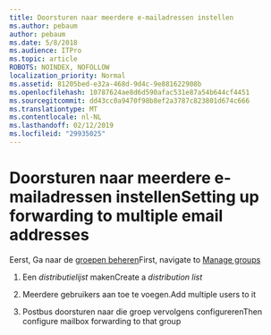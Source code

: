 ```yaml
---
title: Doorsturen naar meerdere e-mailadressen instellen
ms.author: pebaum
author: pebaum
ms.date: 5/8/2018
ms.audience: ITPro
ms.topic: article
ROBOTS: NOINDEX, NOFOLLOW
localization_priority: Normal
ms.assetid: 81205bed-e32a-468d-9d4c-9e881622908b
ms.openlocfilehash: 10787624ae8d6d590afac531e87a54b644cf4451
ms.sourcegitcommit: dd43cc0a9470f98b8ef2a3787c823801d674c666
ms.translationtype: MT
ms.contentlocale: nl-NL
ms.lasthandoff: 02/12/2019
ms.locfileid: "29935025"
---
```

# <a name="setting-up-forwarding-to-multiple-email-addresses"></a><span data-ttu-id="abe0c-102">Doorsturen naar meerdere e-mailadressen instellen</span><span class="sxs-lookup"><span data-stu-id="abe0c-102">Setting up forwarding to multiple email addresses</span></span>

<span data-ttu-id="abe0c-103">Eerst, Ga naar de [groepen beheren](https://portal.office.com/adminportal/home#/groups)</span><span class="sxs-lookup"><span data-stu-id="abe0c-103">First, navigate to [Manage groups](https://portal.office.com/adminportal/home#/groups)</span></span>
  
1. <span data-ttu-id="abe0c-104">Een *distributielijst* maken</span><span class="sxs-lookup"><span data-stu-id="abe0c-104">Create a  *distribution list*</span></span> 
    
2. <span data-ttu-id="abe0c-105">Meerdere gebruikers aan toe te voegen.</span><span class="sxs-lookup"><span data-stu-id="abe0c-105">Add multiple users to it</span></span>
    
3. <span data-ttu-id="abe0c-106">Postbus doorsturen naar die groep vervolgens configureren</span><span class="sxs-lookup"><span data-stu-id="abe0c-106">Then configure mailbox forwarding to that group</span></span>
    

